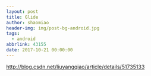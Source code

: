 ```yaml
---
layout: post
title: Glide
author: shaomiao
header-img: img/post-bg-android.jpg
tags:
  - android
abbrlink: 43155
date: 2017-10-21 00:00:00
---
```

http://blog.csdn.net/liuyangqiao/article/details/51735133
